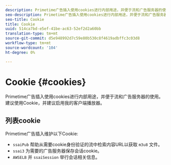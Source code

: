 ```yaml
---
description: Primetime广告插入使用cookies进行内部用途，并便于流和广告服务器的使用。
seo-description: Primetime广告插入使用cookies进行内部用途，并便于流和广告服务器的使用。
seo-title: Cookie
title: Cookie
uuid: 514ca7bd-e5ef-41be-ac63-52ef2d2a60bb
translation-type: tm+mt
source-git-commit: d5e948992d7c59e80b530c8f4619adbffc3c03d8
workflow-type: tm+mt
source-wordcount: '104'
ht-degree: 0%

---
```



# Cookie {#cookies}

Primetime广告插入使用cookies进行内部用途，并便于流和广告服务器的使用。  建议使用Cookie，并建议启用我的客户端播放器。

## 列表cookie

Primetime广告插入维护以下Cookie:

* `ssaiPub` 帮助从需要cookie身份验证的流中检索内容URL以获取 `m3u8` 文件。
* `ssai3` 为需要的广告服务器保存会话cookie。
* `AWSELB` 并 `ssaiSession` 举行会话相关信息。